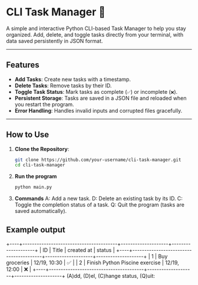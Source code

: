 # CLI Task Manager 📝

A simple and interactive Python CLI-based Task Manager to help you stay organized. Add, delete, and toggle tasks directly from your terminal, with data saved persistently in JSON format.

---

## Features

- **Add Tasks**: Create new tasks with a timestamp.
- **Delete Tasks**: Remove tasks by their ID.
- **Toggle Task Status**: Mark tasks as complete (`✅`) or incomplete (`❌`).
- **Persistent Storage**: Tasks are saved in a JSON file and reloaded when you restart the program.
- **Error Handling**: Handles invalid inputs and corrupted files gracefully.

---

## How to Use

1. **Clone the Repository**:
   ```bash
   git clone https://github.com/your-username/cli-task-manager.git
   cd cli-task-manager

2. **Run the program**
	```bash
	python main.py

3. **Commands**
	A: Add a new task.
	D: Delete an existing task by its ID.
	C: Toggle the completion status of a task.
	Q: Quit the program (tasks are saved automatically).

## Example output

+----+----------------------------------------+--------------------+--------------------+
| ID |              Title                     |     created at     |       status       |
+----+----------------------------------------+--------------------+--------------------+
|  1 | Buy groceries                          |    12/19, 10:30    |         ✅         |
|  2 | Finish Python Piscine exercise         |    12/19, 12:00    |         ❌         |
+----+----------------------------------------+--------------------+--------------------+
(A)dd, (D)el, (C)hange status, (Q)uit:
